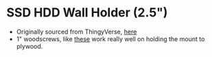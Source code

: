 # SSD HDD Wall Holder (2.5")

* Originally sourced from ThingyVerse, [here](https://www.thingiverse.com/thing:4294498)
* 1" woodscrews, like [these](https://www.homedepot.com/p/Everbilt-8-x-1-in-Zinc-Plated-Phillips-Flat-Head-Wood-Screw-100-Pack-822772/317479392) work really well on holding the mount to plywood.
